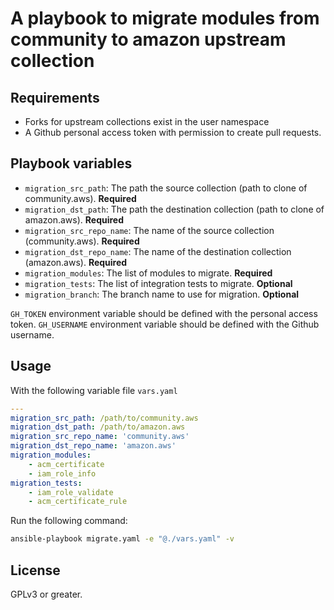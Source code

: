 # A playbook to migrate modules from community to amazon upstream collection

## Requirements

- Forks for upstream collections exist in the user namespace
- A Github personal access token with permission to create pull requests.

## Playbook variables

- ``migration_src_path``: The path the source collection (path to clone of community.aws). **Required**
- ``migration_dst_path``: The path the destination collection (path to clone of amazon.aws). **Required**
- ``migration_src_repo_name``: The name of the source collection (community.aws). **Required**
- ``migration_dst_repo_name``: The name of the destination collection (amazon.aws). **Required**
- ``migration_modules``: The list of modules to migrate. **Required**
- ``migration_tests``: The list of integration tests to migrate. **Optional**
- ``migration_branch``: The branch name to use for migration. **Optional**

``GH_TOKEN`` environment variable should be defined with the personal access token.
``GH_USERNAME`` environment variable should be defined with the Github username.

## Usage

With the following variable file ``vars.yaml``

```yaml
---
migration_src_path: /path/to/community.aws
migration_dst_path: /path/to/amazon.aws
migration_src_repo_name: 'community.aws'
migration_dst_repo_name: 'amazon.aws'
migration_modules:
    - acm_certificate
    - iam_role_info
migration_tests:
    - iam_role_validate
    - acm_certificate_rule
```

Run the following command:

```bash
ansible-playbook migrate.yaml -e "@./vars.yaml" -v
```

## License

GPLv3 or greater.
